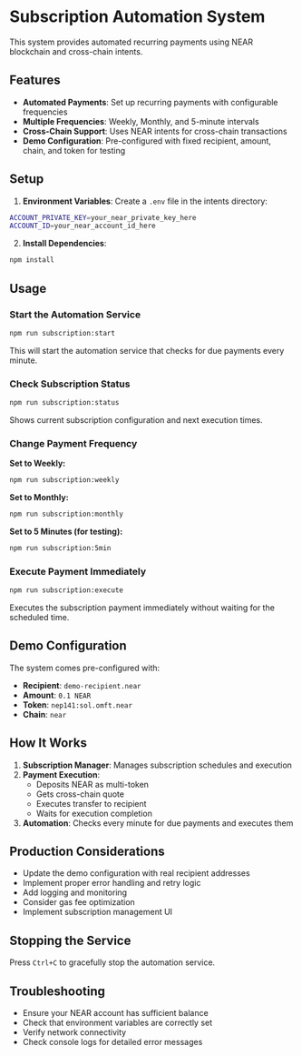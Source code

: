 # Subscription Automation System

This system provides automated recurring payments using NEAR blockchain and cross-chain intents.

## Features

- **Automated Payments**: Set up recurring payments with configurable frequencies
- **Multiple Frequencies**: Weekly, Monthly, and 5-minute intervals
- **Cross-Chain Support**: Uses NEAR intents for cross-chain transactions
- **Demo Configuration**: Pre-configured with fixed recipient, amount, chain, and token for testing

## Setup

1. **Environment Variables**: Create a `.env` file in the intents directory:
```bash
ACCOUNT_PRIVATE_KEY=your_near_private_key_here
ACCOUNT_ID=your_near_account_id_here
```

2. **Install Dependencies**:
```bash
npm install
```

## Usage

### Start the Automation Service
```bash
npm run subscription:start
```
This will start the automation service that checks for due payments every minute.

### Check Subscription Status
```bash
npm run subscription:status
```
Shows current subscription configuration and next execution times.

### Change Payment Frequency

**Set to Weekly:**
```bash
npm run subscription:weekly
```

**Set to Monthly:**
```bash
npm run subscription:monthly
```

**Set to 5 Minutes (for testing):**
```bash
npm run subscription:5min
```

### Execute Payment Immediately
```bash
npm run subscription:execute
```
Executes the subscription payment immediately without waiting for the scheduled time.

## Demo Configuration

The system comes pre-configured with:
- **Recipient**: `demo-recipient.near`
- **Amount**: `0.1 NEAR`
- **Token**: `nep141:sol.omft.near`
- **Chain**: `near`

## How It Works

1. **Subscription Manager**: Manages subscription schedules and execution
2. **Payment Execution**: 
   - Deposits NEAR as multi-token
   - Gets cross-chain quote
   - Executes transfer to recipient
   - Waits for execution completion
3. **Automation**: Checks every minute for due payments and executes them

## Production Considerations

- Update the demo configuration with real recipient addresses
- Implement proper error handling and retry logic
- Add logging and monitoring
- Consider gas fee optimization
- Implement subscription management UI

## Stopping the Service

Press `Ctrl+C` to gracefully stop the automation service.

## Troubleshooting

- Ensure your NEAR account has sufficient balance
- Check that environment variables are correctly set
- Verify network connectivity
- Check console logs for detailed error messages
